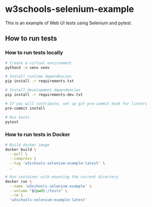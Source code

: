 # w3schools-selenium-example

This is an example of Web UI tests using Selenium and pytest.

## How to run tests

### How to run tests locally
```bash
# Create a virtual environment
python3 -m venv venv

# Install runtime dependencies
pip install -r requirements.txt

# Install development dependencies
pip install -r requirements-dev.txt

# If you will contribute, set up git pre-commit hook for linters
pre-commit install

# Run tests
pytest
```

### How to run tests in Docker
```bash
# Build docker image
docker build \
  --pull \
  --compress \
  --tag 'w3schools-selenium-example:latest' \
  .

# Run container with mounting the current directory
docker run \
  --name 'w3schools-selenium-example' \
  --volume "$(pwd):/tests" \
  --rm \
  'w3schools-selenium-example:latest'
```
